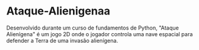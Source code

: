 # Ataque-Alienigenaa
Desenvolvido durante um curso de fundamentos de Python, "Ataque Alienígena" é um jogo 2D onde o jogador controla uma nave espacial para defender a Terra de uma invasão alienígena.
